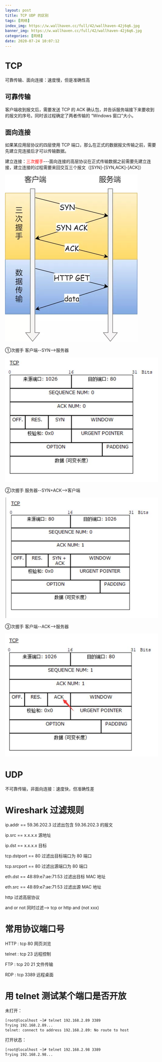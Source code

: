 ```yaml
---
layout: post
title: TCP UDP 的区别
tags: [网络]
index_img: https://w.wallhaven.cc/full/42/wallhaven-42j6q6.jpg
banner_img: https://w.wallhaven.cc/full/42/wallhaven-42j6q6.jpg
categories: [网络]
date: 2020-07-24 10:07:12
---
```



# TCP 

可靠传输、面向连接：速度慢，但是准确性高 

## 可靠传输

客户端收到报文后，需要发送 TCP 的 ACK 确认包，并告诉服务端接下来要收到的报文的序号。同时该过程确定了两者传输的 “Windows 窗口”大小。

## 面向连接

如果某应用层协议的四层使用 TCP 端口，那么在正式的数据报文传输之前，需要先建立完连接后才可以传输数据。

建立连接：<font color=red>三次握手</font>---面向连接的高层协议在正式传输数据之前需要先建立连接，建立连接的过程需要来回交互三个报文（[SYN]-[SYN,ACK]-[ACK]）



![](/img/tcp_udp/tcp_udp_4.jpg) 

①次握手 客户端--SYN-->服务器

![](/img/tcp_udp/tcp_udp_1.jpg) 

②次握手 服务器--SYN+ACK-->客户端

![](/img/tcp_udp/tcp_udp_2.jpg) 

③次握手 客户端--ACK-->服务器

![](/img/tcp_udp/tcp_udp_3.jpg) 



# UDP

不可靠传输，非面向连接：速度快，但准确性差


# Wireshark 过滤规则

ip.addr == 59.36.202.3 过滤出包含 59.36.202.3 的报文

ip.src == x.x.x.x 源地址

ip.dst == x.x.x.x 目标

tcp.dstport == 80 过滤出目标端口为 80 端口

tcp.srcport == 80 过滤出源端口为 80 端口

eth.dst == 48:89:e7:ae:71:53 过滤出目标 MAC 地址

eth.src == 48:89:e7:ae:71:53 过滤出源 MAC 地址

http 过滤高层协议

and or not 同时过滤--> tcp or http and (not xxx)

# 常用协议端口号

HTTP : tcp 80 网页浏览

telnet : tcp 23 远程控制

FTP : tcp 20 21 文件传输

RDP : tcp 3389 远程桌面

# 用 telnet 测试某个端口是否开放

未打开：

```
[root@localhost ~]# telnet 192.168.2.89 3389
Trying 192.168.2.89...
telnet: connect to address 192.168.2.89: No route to host

```

打开状态：

```
[root@localhost ~]# telnet 192.168.2.98 3389
Trying 192.168.2.98...


```